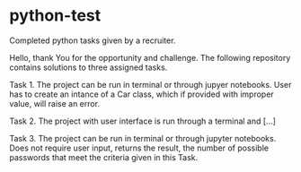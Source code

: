 # python-test
Completed python tasks given by a recruiter.

Hello, thank You for the opportunity and challenge.
The following repository contains solutions to three assigned tasks.

Task 1. The project can be run in terminal or through jupyer notebooks. User has to create an intance of a Car class, which if provided with improper value, will raise an error.

Task 2. The project with user interface is run through a terminal and [...]

Task 3. The project can be run in terminal or through jupyter notebooks. Does not require user input, returns the result, the number of possible passwords that meet the criteria given in this Task.

